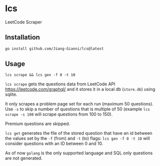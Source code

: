 # lcs
LeetCode Scraper

## Installation

```bash
go install github.com/Jiang-Gianni/lcs@latest
```

## Usage

```
lcs scrape && lcs gen -f 0 -t 10
```

`lcs scrape` gets the questions data from LeetCode API https://leetcode.com/graphql/ and it stores it in a local db (`store.db`) using sqlite.

It only scrapes a problem page set for each run (maximum 50 questions). Use `-s` to skip a number of questions that is multiple of 50 (example `lcs scrape -s 100` will scrape questions from 100 to 150).

Premium questions are skipped.

`lcs get` generates the file of the stored question that have an id between the values set by the `-f` (from) and `-t` (to) flags: `lcs gen -f 0 -t 10` will consider questions with an ID between 0 and 10.

As of now `golang` is the only supported language and SQL only questions are not generated.